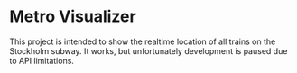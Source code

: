 # Metro Visualizer

This project is intended to show the realtime location of all trains on
the Stockholm subway. It works, but unfortunately development is paused due to
API limitations.